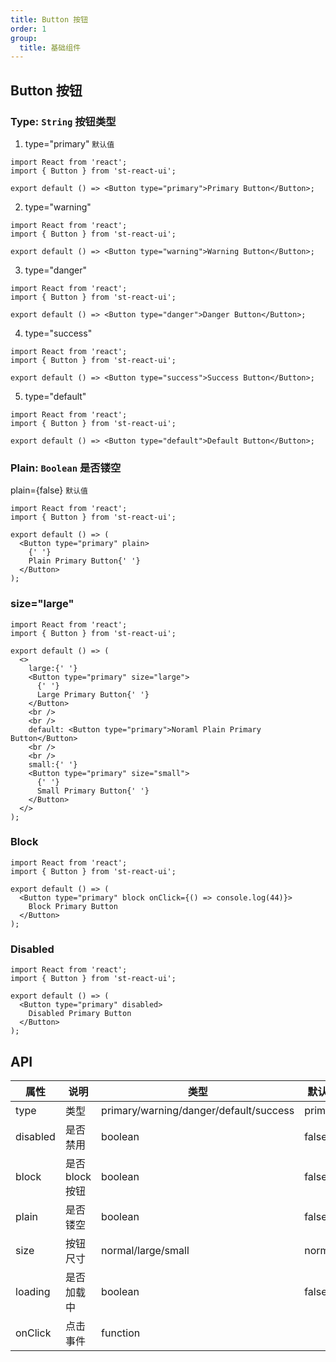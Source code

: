 ```yaml
---
title: Button 按钮
order: 1
group:
  title: 基础组件
---
```


## Button 按钮

### Type: `String` 按钮类型

1. type="primary" `默认值`

```tsx
import React from 'react';
import { Button } from 'st-react-ui';

export default () => <Button type="primary">Primary Button</Button>;
```

2. type="warning"

```tsx
import React from 'react';
import { Button } from 'st-react-ui';

export default () => <Button type="warning">Warning Button</Button>;
```

3. type="danger"

```tsx
import React from 'react';
import { Button } from 'st-react-ui';

export default () => <Button type="danger">Danger Button</Button>;
```

4. type="success"

```tsx
import React from 'react';
import { Button } from 'st-react-ui';

export default () => <Button type="success">Success Button</Button>;
```

5. type="default"

```tsx
import React from 'react';
import { Button } from 'st-react-ui';

export default () => <Button type="default">Default Button</Button>;
```

### Plain: `Boolean` 是否镂空

plain={false} `默认值`

```tsx
import React from 'react';
import { Button } from 'st-react-ui';

export default () => (
  <Button type="primary" plain>
    {' '}
    Plain Primary Button{' '}
  </Button>
);
```

### size="large"

```tsx
import React from 'react';
import { Button } from 'st-react-ui';

export default () => (
  <>
    large:{' '}
    <Button type="primary" size="large">
      {' '}
      Large Primary Button{' '}
    </Button>
    <br />
    <br />
    default: <Button type="primary">Noraml Plain Primary Button</Button>
    <br />
    <br />
    small:{' '}
    <Button type="primary" size="small">
      {' '}
      Small Primary Button{' '}
    </Button>
  </>
);
```

<!-- ### Loading

```tsx
import React from 'react';
import { Button } from 'st-react-ui';

export default () => (
  <>
    <Button type="primary" loading>
      Loading
    </Button>
    <Button type="primary" loading size="large">
      Loading
    </Button>
    <Button type="primary" loading size="small">
      Loading
    </Button>
  </>
);
``` -->

### Block

```tsx
import React from 'react';
import { Button } from 'st-react-ui';

export default () => (
  <Button type="primary" block onClick={() => console.log(44)}>
    Block Primary Button
  </Button>
);
```

### Disabled

```tsx
import React from 'react';
import { Button } from 'st-react-ui';

export default () => (
  <Button type="primary" disabled>
    Disabled Primary Button
  </Button>
);
```

## API

| 属性     | 说明            | 类型                                   | 默认值  |
| -------- | --------------- | -------------------------------------- | ------- |
| type     | 类型            | primary/warning/danger/default/success | primary |
| disabled | 是否禁用        | boolean                                | false   |
| block    | 是否 block 按钮 | boolean                                | false   |
| plain    | 是否镂空        | boolean                                | false   |
| size     | 按钮尺寸        | normal/large/small                     | normal  |
| loading  | 是否加载中      | boolean                                | false   |
| onClick  | 点击事件        | function                               |         |
